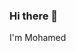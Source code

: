 ### Hi there 👋
I'm Mohamed

<!--
**Ahmedmh9/ahmedmh9** is a ✨ _special_ ✨ repository because its `README.md` (this file) appears on your GitHub profile.

Here are some ideas to get you started:

- 🔭 I’m currently working on https://ahmedmh9.github.io/Portfolio/#contact
- 🌱 I’m currently learning Node.js
- 👯 I’m looking to collaborate on ...
- 🤔 I’m looking for help with ...
- 💬 Ask me about ...
- 📫 How to reach me: axmedmohamed7@gmail.com
- 😄 Pronouns: ...
- ⚡ Fun fact: ...
-->
